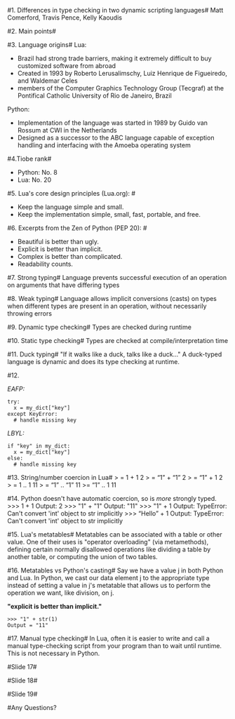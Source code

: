 #1. Differences in type checking in two dynamic scripting languages#
Matt Comerford, Travis Pence, Kelly Kaoudis

#2. Main points#

#3. Language origins#
Lua:
- Brazil had strong trade barriers, making it extremely difficult to buy customized software from abroad
- Created in 1993 by Roberto Lerusalimschy, Luiz Henrique de Figueiredo, and Waldemar Celes
- members of the Computer Graphics Technology Group (Tecgraf) at the Pontifical Catholic University of Rio de Janeiro, Brazil

Python:
- Implementation of the language was started in 1989 by Guido van Rossum at CWI in the Netherlands
- Designed as a successor to the ABC language capable of exception handling and interfacing with the Amoeba operating system

#4.Tiobe rank#
- Python: No. 8
- Lua: No. 20

#5. Lua's core design principles (Lua.org): #
- Keep the language simple and small.
- Keep the implementation simple, small, fast, portable, and free.

#6. Excerpts from the Zen of Python (PEP 20): #
- Beautiful is better than ugly.
- Explicit is better than implicit.
- Complex is better than complicated.
- Readability counts.
	
#7. Strong typing#
Language prevents successful execution of an operation on arguments that have differing types

#8. Weak typing#
Language allows implicit conversions (casts) on types when different types are present in an operation,
without necessarily throwing errors

#9. Dynamic type checking#
Types are checked during runtime

#10. Static type checking#
Types are checked at compile/interpretation time

#11. Duck typing#
"If it walks like a duck, talks like a duck..." 
A duck-typed language is dynamic and does its type checking at runtime.

#12.

_EAFP:_

    try:
      x = my_dict["key"]
    except KeyError:
      # handle missing key
_LBYL:_

    if "key" in my_dict:
      x = my_dict["key"]
    else:
      # handle missing key

#13. String/number coercion in Lua#
    > = 1 + 1
    2
    > = “1” + “1”
    2
    > = “1” + 1
    2
    > = 1 .. 1
    11
    > = “1” .. “1”
    11
    >= “1” .. 1
    11

#14. Python doesn't have automatic coercion, so is *more* strongly typed.
    >>> 1 + 1
    Output: 2
    >>> "1" + "1"
    Output: "11"
    >>> "1" + 1
    Output: TypeError: Can't convert 'int' object to str implicitly
    >>> “Hello” + 1
    Output: TypeError: Can't convert 'int' object to str implicitly

#15. Lua's metatables#
Metatables can be associated with a table or other value. One of their uses is "operator overloading" 
(via metamethods), defining certain normally disallowed 
operations like dividing a table by another table, or computing the union of two tables.

#16. Metatables vs Python's casting#
Say we have a value j in both Python and Lua.
In Python, we cast our data element j to the appropriate type instead of 
setting a value in j's metatable that allows us to perform the operation we want, like division, on j.

__"explicit is better than implicit."__  

    >>> "1" + str(1)
    Output = "11"
    
#17. Manual type checking#
In Lua, often it is easier to write and call a manual type-checking script from your program than to wait until
runtime. This is not necessary in Python.

#Slide 17#

#Slide 18#

#Slide 19#

#Any Questions? 
